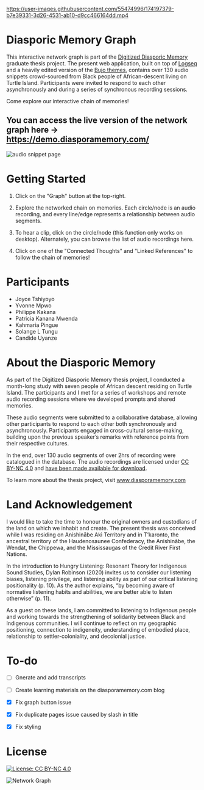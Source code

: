 https://user-images.githubusercontent.com/55474996/174197379-b7e39331-3d26-4531-ab10-d9cc466164dd.mp4

# Diasporic Memory Graph

This interactive network graph is part of the [Digitized Diasporic Memory](diasporamemory.com/) graduate thesis project. The present web application, built on top of [Logseq](logseq.com/) and a heavily edited version of the [Bujo themes](https://piotrsss.github.io/logseq-tools/public/#/bujo-themes), contains over 130 audio snippets crowd-sourced from Black people of African-descent living on Turtle Island. Participants were invited to respond to each other asynchronously and during a series of synchronous recording sessions.

Come explore our interactive chain of memories!

## You can access the live version of the network graph here → https://demo.diasporamemory.com/

![audio snippet page](https://user-images.githubusercontent.com/55474996/167474936-54202213-64d3-443f-be6c-a2edd1596253.PNG)

# Getting Started
1. Click on the "Graph" button at the top-right.

2. Explore the networked chain on memories. Each circle/node is an audio recording, and every line/edge represents a relationship between audio segments.

3. To hear a clip, click on the circle/node (this function only works on desktop). Alternately, you can browse the list of audio recordings here.

4. Click on one of the "Connected Thoughts" and "Linked References" to follow the chain of memories!

# Participants
- Joyce Tshiyoyo
- Yvonne Mpwo
- Philippe Kakana
- Patricia Kanana Mwenda
- Kahmaria Pingue
- Solange L Tungu
- Candide Uyanze

# About the Diasporic Memory
As part of the Digitized Diasporic Memory thesis project, I conducted a month-long study with seven people of African descent residing on Turtle Island. The participants and I met for a series of workshops and remote audio recording sessions where we developed prompts and shared memories.

These audio segments were submitted to a collaborative database, allowing other participants to respond to each other both synchronously and asynchronously. Participants engaged in cross-cultural sense-making, building upon the previous speaker’s remarks with reference points from their respective cultures.

In the end, over 130 audio segments of over 2hrs of recording were catalogued in the database. The audio recordings are licensed under [CC BY-NC 4.0](https://creativecommons.org/licenses/by-nc/4.0/) and [have been made available for download](https://diasporamemory.com/database/).

To learn more about the thesis project, visit www.diasporamemory.com

# Land Acknowledgement
I would like to take the time to honour the original owners and custodians of the land on which we inhabit and create. The present thesis was conceived while I was residing on Anishinābe Akì Territory and in T’karonto, the ancestral territory of the Haudenosaunee Confederacy, the Anishinābe, the Wendat, the Chippewa, and the Mississaugas of the Credit River First Nations.

In the introduction to Hungry Listening: Resonant Theory for Indigenous Sound Studies, Dylan Robinson (2020) invites us to consider our listening biases, listening privilege, and listening ability as part of our critical listening positionality (p. 10). As the author explains, “by becoming aware of normative listening habits and abilities, we are better able to listen otherwise” (p. 11).

As a guest on these lands, I am committed to listening to Indigenous people and working towards the strengthening of solidarity between Black and Indigenous communities. I will continue to reflect on my geographic positioning, connection to indigeneity, understanding of embodied place, relationship to settler-coloniality, and decolonial justice.

# To-do
- [ ] Gnerate and add transcripts
- [ ] Create learning materials on the diasporamemory.com blog
- [x] Fix graph button issue
- [x] Fix duplicate pages issue caused by slash in title
- [x] Fix styling


# License
[![License: CC BY-NC 4.0](https://img.shields.io/badge/License-CC%20BY--NC%204.0-lightgrey.svg)](https://creativecommons.org/licenses/by-nc/4.0/)


![Network Graph](https://user-images.githubusercontent.com/55474996/167474914-82d91ab1-3d52-4d4c-a447-893487eec30b.PNG)

